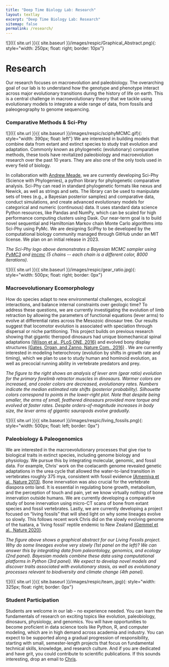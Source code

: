 ```yaml
---
title: "Deep Time Biology Lab: Research"
layout: textlay
excerpt: "Deep Time Biology Lab: Research"
sitemap: false
permalink: /research/
---
```


![]({{ site.url }}{{ site.baseurl }}/images/respic/Graphical_Abstract.png){: style="width: 250px; float: right; border: 10px"}
# Research
Our research focuses on macroevolution and paleobiology. The overarching goal of our lab is to understand how the genotype and phenotype interact across major evolutionary transitions during the history of life on earth. This is a central challenge in macroevolutionary theory that we tackle using evolutionary models to integrate a wide range of data, from fossils and paleogeography to genome sequencing.

### Comparative Methods & Sci-Phy
![]({{ site.url }}{{ site.baseurl }}/images/respic/sciphyMCMC.gif){: style="width: 390px; float: left"}
We are interested in building models that combine data from extant and extinct species to study trait evolution and adaptation. Commonly known as phylogenetic (evolutionary) comparative methods, these tools have revitalized paleobiology and macroevolution research over the past 10 years. They are also one of the only tools used in every field of biology.

In collaboration with [Andrew Meade](http://www.reading.ac.uk/biologicalsciences/about/staff/a-meade.aspx), we are currently developing Sci-Phy (Science with Phylogenies), a python library for phylogenetic comparative analysis. Sci-Phy can read in standard phylogenetic formats like nexus and Newick, as well as strings and sets. The library can be used to manipulate sets of trees (e.g., a Bayesian posterior samples) and comparative data, conduct simulations, and create advanced evolutionary models for categorical and numeric (continuous) data. It uses standard data science Python resources, like Pandas and NumPy, which can be scaled for high performance computing clusters using Dask. Our near-term goal is to build novel sequential and Hamiltonian Markov chain Monte Carlo algorithms into Sci-Phy using PyMc. We are designing SciPhy to be developed by the computational biology community managed through GitHub under an MIT license. We plan on an initial release in 2023.

*The Sci-Phy logo above demonstrates a Bayesian MCMC sampler using [PyMC3](https://docs.pymc.io/) and [imcmc](https://github.com/ColCarroll/imcmc) (5 chains -- each chain is a different color, 8000 iterations).*

![]({{ site.url }}{{ site.baseurl }}/images/respic/gear_ratio.jpg){: style="width: 500px; float: right; border: 0px"}
### Macroevolutionary Ecomorphology
How do species adapt to new environmental challenges, ecological interactions, and balance internal constraints over geologic time? To address these questions, we are currently investigating the evolution of limb retraction by allowing the parameters of functional equations (lever arms) to evolve at differential rates across the Mesozoic dinosaur tree. Our results suggest that locomotor evolution is associated with speciation through dispersal or niche partitioning. This project builds on previous research showing that gigantic theropod dinosaurs had unique biomechanical spinal adaptations [(Wilson et al., PLoS ONE, 2016)](https://journals.plos.org/plosone/article?id=10.1371/journal.pone.0158962) and evolved bony display structures [(Gates, Organ, and Zanno, Nature Com., 2016)](https://www.nature.com/articles/ncomms12931) . We are currently interested in modeling heterochrony (evolution by shifts in growth rate and timing), which we plan to use to study human and hominoid evolution, as well as precocial running ability in vertebrate predators and prey.

*The figure to the right shows an analysis of lever arm (gear ratio) evolution for the primary forelimb retractor muscles in dinosaurs. Warmer colors are increased, and cooler colors are decreased, evolutionary rates. Numbers indicate the median estimated rate shifts (posterior probability). Silhouette colors correspond to points in the lower-right plot. Note that despite being smaller, the arms of small, feathered dinosaurs provided more torque and evolved at faster rates. Despite orders-of-magnitude increases in body size, the lever arms of gigantic sauropods evolve gradually.*

![]({{ site.url }}{{ site.baseurl }}/images/respic/living_fossils.png){: style="width: 500px; float: left; border: 0px"}
### Paleobiology & Paleogenomics
We are interested in the macroevolutionary processes that give rise to biological traits in extinct species, including genome biology and physiology. We pursue this by integrating molecular, genomic, and fossil data. For example, Chris' work on the coelacanth genome revealed genetic adaptations in the urea cycle that allowed the water-to-land transition in vertebrates roughly 375 mya, consistent with fossil evidence [(Amemiya et al., Nature 2013)](https://www.nature.com/articles/nature12027). Bone innervation was also crucial for the vertebrate diaspora onto land. It is essential in regulating bone growth, metabolism, and the perception of touch and pain, yet we know virtually nothing of bone innervation outside humans. We are currently developing a comparative study of bone innervation using micro-CT scans of bone from extant species and fossil vertebrates. Lastly, we are currently developing a project focused on “living fossils” that will shed light on why some lineages evolve so slowly. This follows recent work Chris did on the slowly evolving genome of the tuatara, a 'living fossil' reptile endemic to New Zealand [(Gemmel et al., Nature 2020)](https://www.nature.com/articles/s41586-020-2561-9).

*The figure above shows a graphical abstract for our Living Fossils project. Why do some lineages evolve very slowly (1st panel on the left)? We can answer this by integrating data from paleontology, genomics, and ecology (2nd panel). Bayesian models combine these data using computational platforms in Python (3rd panel). We expect to develop novel models and discover traits associated with evolutionary stasis, as well as evolutionary processes relevant to biodiversity and climate change (4th panel).*

![]({{ site.url }}{{ site.baseurl }}/images/respic/team,.jpg){: style="width: 325px; float: right; border: 0px"}
### Student Participation
Students are welcome in our lab – no experience needed. You can learn the fundamentals of research on exciting topics like evolution, paleobiology, dinosaurs, physiology, and genomics. You will have opportunities to become proficient in data science tools like Python, R, and computer modeling, which are in high demand across academia and industry. You can expect to be supported along a gradual progression of responsibility, starting with small, semester-length projects that focus on fundamental technical skills, knowledge, and research culture. And if you are dedicated and have grit, you could contribute to scientific publications. If this sounds interesting, drop an email to <a href="mailto:c.l.organ@reading.ac.uk">Chris</a>.


